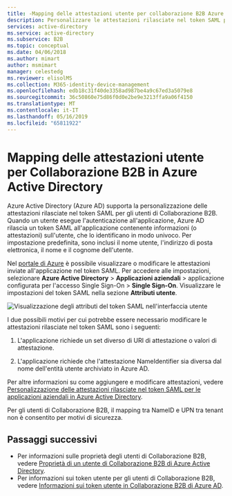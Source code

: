 ```yaml
---
title: -Mapping delle attestazioni utente per collaborazione B2B Azure Active Directory | Microsoft Docs
description: Personalizzare le attestazioni rilasciate nel token SAML per gli utenti B2B di Azure Active Directory (Azure AD).
services: active-directory
ms.service: active-directory
ms.subservice: B2B
ms.topic: conceptual
ms.date: 04/06/2018
ms.author: mimart
author: msmimart
manager: celestedg
ms.reviewer: elisolMS
ms.collection: M365-identity-device-management
ms.openlocfilehash: edb18c31f40de3358ad987be4a9c67ed3a5079e8
ms.sourcegitcommit: 36c50860e75d86f0d0e2be9e3213ffa9a06f4150
ms.translationtype: MT
ms.contentlocale: it-IT
ms.lasthandoff: 05/16/2019
ms.locfileid: "65811922"
---
```

# <a name="b2b-collaboration-user-claims-mapping-in-azure-active-directory"></a>Mapping delle attestazioni utente per Collaborazione B2B in Azure Active Directory

Azure Active Directory (Azure AD) supporta la personalizzazione delle attestazioni rilasciate nel token SAML per gli utenti di Collaborazione B2B. Quando un utente esegue l'autenticazione all'applicazione, Azure AD rilascia un token SAML all'applicazione contenente informazioni (o attestazioni) sull'utente, che lo identificano in modo univoco. Per impostazione predefinita, sono inclusi il nome utente, l'indirizzo di posta elettronica, il nome e il cognome dell'utente.

Nel [portale di Azure](https://portal.azure.com) è possibile visualizzare o modificare le attestazioni inviate all'applicazione nel token SAML. Per accedere alle impostazioni, selezionare **Azure Active Directory** > **Applicazioni aziendali** > applicazione configurata per l'accesso Single Sign-On > **Single Sign-On**. Visualizzare le impostazioni del token SAML nella sezione **Attributi utente**.

![Visualizzazione degli attributi del token SAML nell'interfaccia utente](media/claims-mapping/view-claims-in-saml-token.png)

I due possibili motivi per cui potrebbe essere necessario modificare le attestazioni rilasciate nel token SAML sono i seguenti:

1. L'applicazione richiede un set diverso di URI di attestazione o valori di attestazione.

2. L'applicazione richiede che l'attestazione NameIdentifier sia diversa dal nome dell'entità utente archiviato in Azure AD.

Per altre informazioni su come aggiungere e modificare attestazioni, vedere [Personalizzazione delle attestazioni rilasciate nel token SAML per le applicazioni aziendali in Azure Active Directory](../develop/active-directory-saml-claims-customization.md).

Per gli utenti di Collaborazione B2B, il mapping tra NameID e UPN tra tenant non è consentito per motivi di sicurezza.

## <a name="next-steps"></a>Passaggi successivi

- Per informazioni sulle proprietà degli utenti di Collaborazione B2B, vedere [Proprietà di un utente di Collaborazione B2B di Azure Active Directory](user-properties.md).
- Per informazioni sui token utente per gli utenti di Collaborazione B2B, vedere [Informazioni sui token utente in Collaborazione B2B di Azure AD](user-token.md).

